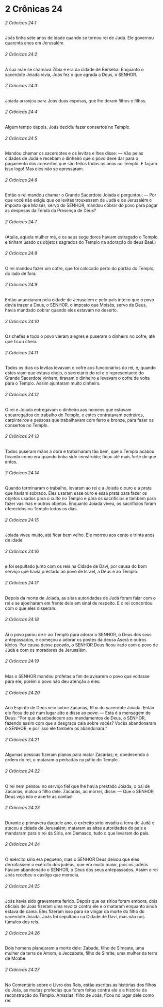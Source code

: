 # 2 Crônicas 24

###### 2 Crônicas 24:1

Joás tinha sete anos de idade quando se tornou rei de Judá. Ele governou quarenta anos em Jerusalém.

###### 2 Crônicas 24:2

A sua mãe se chamava Zíbia e era da cidade de Berseba. Enquanto o sacerdote Joiada vivia, Joás fez o que agrada a Deus, o SENHOR.

###### 2 Crônicas 24:3

Joiada arranjou para Joás duas esposas, que lhe deram filhos e filhas.

###### 2 Crônicas 24:4

Algum tempo depois, Joás decidiu fazer consertos no Templo.

###### 2 Crônicas 24:5

Mandou chamar os sacerdotes e os levitas e lhes disse: — Vão pelas cidades de Judá e recebam o dinheiro que o povo deve dar para o pagamento dos consertos que são feitos todos os anos no Templo. E façam isso logo! Mas eles não se apressaram.

###### 2 Crônicas 24:6

Então o rei mandou chamar o Grande Sacerdote Joiada e perguntou: — Por que você não exigiu que os levitas trouxessem de Judá e de Jerusalém o imposto que Moisés, servo do SENHOR, mandou cobrar do povo para pagar as despesas da Tenda da Presença de Deus?

###### 2 Crônicas 24:7

(Atalia, aquela mulher má, e os seus seguidores haviam estragado o Templo e tinham usado os objetos sagrados do Templo na adoração do deus Baal.)

###### 2 Crônicas 24:8

O rei mandou fazer um cofre, que foi colocado perto do portão do Templo, do lado de fora.

###### 2 Crônicas 24:9

Então anunciaram pela cidade de Jerusalém e pelo país inteiro que o povo devia trazer a Deus, o SENHOR, o imposto que Moisés, servo de Deus, havia mandado cobrar quando eles estavam no deserto.

###### 2 Crônicas 24:10

Os chefes e todo o povo vieram alegres e puseram o dinheiro no cofre, até que ficou cheio.

###### 2 Crônicas 24:11

Todos os dias os levitas levavam o cofre aos funcionários do rei, e, quando estes viam que estava cheio, o secretário do rei e o representante do Grande Sacerdote vinham, tiravam o dinheiro e levavam o cofre de volta para o Templo. Assim ajuntaram muito dinheiro.

###### 2 Crônicas 24:12

O rei e Joiada entregavam o dinheiro aos homens que estavam encarregados do trabalho do Templo, e estes contratavam pedreiros, carpinteiros e pessoas que trabalhavam com ferro e bronze, para fazer os consertos no Templo.

###### 2 Crônicas 24:13

Todos puseram mãos à obra e trabalharam tão bem, que o Templo acabou ficando como era quando tinha sido construído; ficou até mais forte do que antes.

###### 2 Crônicas 24:14

Quando terminaram o trabalho, levaram ao rei e a Joiada o ouro e a prata que haviam sobrado. Eles usaram esse ouro e essa prata para fazer os objetos usados para o culto no Templo e para os sacrifícios e também para fazer vasilhas e outros objetos. Enquanto Joiada viveu, os sacrifícios foram oferecidos no Templo todos os dias.

###### 2 Crônicas 24:15

Joiada viveu muito, até ficar bem velho. Ele morreu aos cento e trinta anos de idade

###### 2 Crônicas 24:16

e foi sepultado junto com os reis na Cidade de Davi, por causa do bom serviço que havia prestado ao povo de Israel, a Deus e ao Templo.

###### 2 Crônicas 24:17

Depois da morte de Joiada, as altas autoridades de Judá foram falar com o rei e se ajoelharam em frente dele em sinal de respeito. E o rei concordou com o que eles disseram.

###### 2 Crônicas 24:18

Aí o povo parou de ir ao Templo para adorar o SENHOR, o Deus dos seus antepassados, e começou a adorar os postes da deusa Aserá e outros ídolos. Por causa desse pecado, o SENHOR Deus ficou irado com o povo de Judá e com os moradores de Jerusalém.

###### 2 Crônicas 24:19

Mas o SENHOR mandou profetas a fim de avisarem o povo que voltasse para ele; porém o povo não deu atenção a eles.

###### 2 Crônicas 24:20

Aí o Espírito de Deus veio sobre Zacarias, filho do sacerdote Joiada. Então ele ficou de pé num lugar alto e disse ao povo: — Esta é a mensagem de Deus: “Por que desobedecem aos mandamentos de Deus, o SENHOR, fazendo assim com que a desgraça caia sobre vocês? Vocês abandonaram o SENHOR, e por isso ele também os abandonará.”

###### 2 Crônicas 24:21

Algumas pessoas fizeram planos para matar Zacarias; e, obedecendo à ordem do rei, o mataram a pedradas no pátio do Templo.

###### 2 Crônicas 24:22

O rei nem pensou no serviço fiel que lhe havia prestado Joiada, o pai de Zacarias; matou o filho dele. Zacarias, ao morrer, disse: — Que o SENHOR Deus veja isto e acerte as contas!

###### 2 Crônicas 24:23

Durante a primavera daquele ano, o exército sírio invadiu a terra de Judá e atacou a cidade de Jerusalém; mataram as altas autoridades do país e mandaram para o rei da Síria, em Damasco, tudo o que levaram do país.

###### 2 Crônicas 24:24

O exército sírio era pequeno, mas o SENHOR Deus deixou que eles derrotassem o exército dos judeus, que era muito maior, pois os judeus haviam abandonado o SENHOR, o Deus dos seus antepassados. Assim o rei Joás recebeu o castigo que merecia.

###### 2 Crônicas 24:25

Joás havia sido gravemente ferido. Depois que os sírios foram embora, dois oficiais de Joás fizeram uma revolta contra ele e o mataram enquanto ainda estava de cama. Eles fizeram isso para se vingar da morte do filho do sacerdote Joiada. Joás foi sepultado na Cidade de Davi, mas não nos túmulos dos reis.

###### 2 Crônicas 24:26

Dois homens planejaram a morte dele: Zabade, filho de Simeate, uma mulher da terra de Amom, e Jeozabate, filho de Sinrite, uma mulher da terra de Moabe.

###### 2 Crônicas 24:27

No Comentário sobre o Livro dos Reis, estão escritas as histórias dos filhos de Joás, as muitas profecias que foram feitas contra ele e a história da reconstrução do Templo. Amazias, filho de Joás, ficou no lugar dele como rei.

